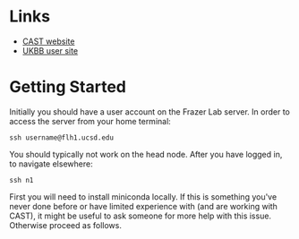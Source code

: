 # Links
- [CAST website](https://admixgenomics.ucsd.edu/)
- [UKBB user site](https://bbams.ndph.ox.ac.uk/ams/researcher_home.jsp)

# Getting Started

Initially you should have a user account on the Frazer Lab server. In order to access the server from your home terminal:
```
ssh username@flh1.ucsd.edu
```

You should typically not work on the head node. After you have logged in, to navigate elsewhere:
```
ssh n1
```


First you will need to install miniconda locally. If this is something you've never done before or have limited experience with (and are working with CAST), it might be useful to ask someone for more help with this issue. Otherwise proceed as follows.


